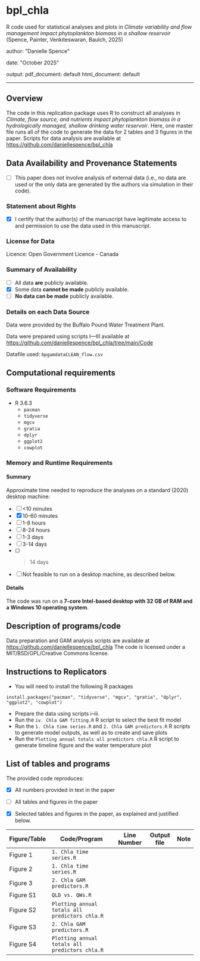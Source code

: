 # bpl_chla
R code used for statistical analyses and plots in *Climate variability and flow management impact phytoplankton biomass in a shallow reservoir* (Spence, Painter, Venkiteswaran, Baulch, 2025)

author: "Danielle Spence"

date: "October 2025"

output:
  pdf_document: default
  html_document: default
  
---

Overview
--------

The code in this replication package uses R to construct all analyses in *Climate, flow source, and nutrients impact phytoplankton biomass in a hydrologically managed, shallow drinking water reservoir*. Here, one master file runs all of the code to generate the data for 2 tables and 3 figures in the paper. Scripts for data analysis are available at https://github.com/daniellespence/bpl_chla

Data Availability and Provenance Statements
----------------------------

- [ ] This paper does not involve analysis of external data (i.e., no data are used or the only data are generated by the authors via simulation in their code).

### Statement about Rights

- [x] I certify that the author(s) of the manuscript have legitimate access to and permission to use the data used in this manuscript. 


### License for Data

Licence: Open Government Licence - Canada

### Summary of Availability

- [ ] All data **are** publicly available.
- [x] Some data **cannot be made** publicly available.
- [ ] **No data can be made** publicly available.

### Details on each Data Source

Data were provided by the Buffalo Pound Water Treatment Plant.

Data were prepared using scripts I—III available at https://github.com/daniellespence/bpl_chla/tree/main/Code

Datafile used:  `bpgamdataCLEAN_flow.csv`

Computational requirements
---------------------------

### Software Requirements

- R 3.6.3
  - `pacman`
  - `tidyverse`
  - `mgcv`
  - `gratia`
  - `dplyr`
  - `ggplot2`
  - `cowplot`


### Memory and Runtime Requirements

#### Summary

Approximate time needed to reproduce the analyses on a standard (2020) desktop machine:

- [ ] <10 minutes
- [x] 10-60 minutes
- [ ] 1-8 hours
- [ ] 8-24 hours
- [ ] 1-3 days
- [ ] 3-14 days
- [ ] > 14 days
- [ ] Not feasible to run on a desktop machine, as described below.

#### Details

The code was run on a **7-core Intel-based desktop with 32 GB of RAM and a Windows 10 operating system**. 

Description of programs/code
----------------------------

Data preparation and GAM analysis scripts are available at https://github.com/daniellespence/bpl_chla
The code is licensed under a MIT/BSD/GPL/Creative Commons license.

Instructions to Replicators
---------------------------

- You will need to install the following R packages

`install.packages("pacman", "tidyverse", "mgcv", "gratia", "dplyr", "ggplot2", "cowplot")`

- Prepare the data using scripts i–iii.
- Run the `iv. Chla GAM fitting.R` R script to select the best fit model
- Run the `1. Chla time series.R` and `2. Chla GAM predictors.R` R scripts to generate model outputs, as well as to create and save plots
- Run the `Plotting annual totals all predictors chla.R` R script to generate timeline figure and the water temperature plot

List of tables and programs
---------------------------

The provided code reproduces:

- [x] All numbers provided in text in the paper
- [ ] All tables and figures in the paper
- [x] Selected tables and figures in the paper, as explained and justified below.


| Figure/Table  | Code/Program             | Line Number | Output file                      | Note   |
|-----------|-------------------------|-------------|----------------------------------|-------|
| Figure 1 | `1. Chla time series.R` |      |   ||
| Figure 2 |  `1. Chla time series.R`|      |   ||
| Figure 3 | `2. Chla GAM predictors.R` |      |   ||
| Figure S1 |  `QLD vs. QWs.R` |     |   ||
| Figure S2 | `Plotting annual totals all predictors chla.R` |      |   ||
| Figure S3 | `2. Chla GAM predictors.R`|       |   ||
| Figure S4 | `Plotting annual totals all predictors chla.R`|      |   ||
